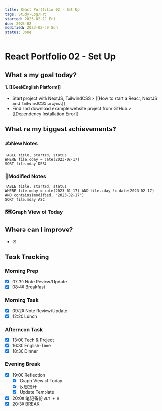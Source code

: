 ```yaml
---
title: React Portfolio 02 - Set Up
tags: Study-Log/Fri
started: 2023-02-17 Fri
due: 2023-02
modified: 2023-02-19 Sun
status: Done
---
```

# React Portfolio 02 - Set Up
## What's my goal today?
#### 1. [[GeekEnglish Platform]]
- Start project with NextJS, TailwindCSS > [[How to start a React, NextJS and TailwindCSS project]] 
- Find and download example website project from GitHub > [[Dependency Installation Error]]
## What're my biggest achievements?
### ✍️New Notes

```dataview
TABLE title, started, status
WHERE file.cday = date(2023-02-17)
SORT file.mday DESC
```

### 📝Modified Notes

```dataview
TABLE title, started, status
WHERE file.mday = date(2023-02-17) AND file.cday != date(2023-02-17) AND contains(modified, "2023-02-17")
SORT file.mday ASC
```

### 🗺️Graph View of Today

## Where can I improve?
- [x] 
## Task Tracking
### Morning Prep
- [x] 07:30 Note Review/Update
- [x] 08:40 Breakfast
### Morning Task
- [x] 09:20 Note Review/Update
- [x] 12:20 Lunch
### Afternoon Task
- [x] 13:00 Tech & Project
- [x] 16:30 English-Time
- [x] 18:30 Dinner
### Evening Break
- [x] 19:00 Reflection
	- [x] Graph View of Today
	- [x] 反思提升
	- [x] Update Template 
- [x] 20:00 笔记备份 `ALT + G`
- [x] 20:30 BREAK